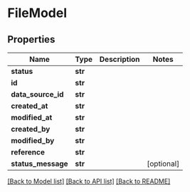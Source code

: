 # FileModel

## Properties
Name | Type | Description | Notes
------------ | ------------- | ------------- | -------------
**status** | **str** |  | 
**id** | **str** |  | 
**data_source_id** | **str** |  | 
**created_at** | **str** |  | 
**modified_at** | **str** |  | 
**created_by** | **str** |  | 
**modified_by** | **str** |  | 
**reference** | **str** |  | 
**status_message** | **str** |  | [optional] 

[[Back to Model list]](../README.md#documentation-for-models) [[Back to API list]](../README.md#documentation-for-api-endpoints) [[Back to README]](../README.md)

